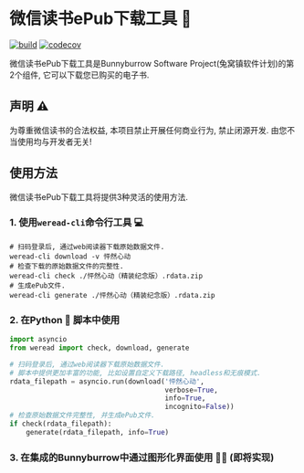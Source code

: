 # 微信读书ePub下载工具 🔧

[![build](https://github.com/sun1638650145/bunnyburrow-weread/actions/workflows/build.yml/badge.svg)](https://github.com/sun1638650145/bunnyburrow-weread/actions/workflows/build.yml) [![codecov](https://codecov.io/gh/sun1638650145/bunnyburrow-weread/branch/master/graph/badge.svg?token=BGOKZFYKWA)](https://codecov.io/gh/sun1638650145/bunnyburrow-weread)

微信读书ePub下载工具是Bunnyburrow Software Project(兔窝镇软件计划)的第2个组件, 它可以下载您已购买的电子书.

## 声明 ⚠️

为尊重微信读书的合法权益, 本项目禁止开展任何商业行为, 禁止闭源开发. 由您不当使用均与开发者无关!

## 使用方法

微信读书ePub下载工具将提供3种灵活的使用方法.

### 1. 使用`weread-cli`命令行工具 💻 

```shell
# 扫码登录后, 通过web阅读器下载原始数据文件.
weread-cli download -v 怦然心动
# 检查下载的原始数据文件的完整性.
weread-cli check ./怦然心动（精装纪念版）.rdata.zip
# 生成ePub文件.
weread-cli generate ./怦然心动（精装纪念版）.rdata.zip
```

### 2. 在Python 🐍 脚本中使用

```python
import asyncio
from weread import check, download, generate

# 扫码登录后, 通过web阅读器下载原始数据文件.
# 脚本中提供更加丰富的功能, 比如设置自定义下载路径, headless和无痕模式.
rdata_filepath = asyncio.run(download('怦然心动',
                                      verbose=True,
                                      info=True,
                                      incognito=False))
# 检查原始数据文件完整性, 并生成ePub文件.
if check(rdata_filepath):
    generate(rdata_filepath, info=True)
```

### 3. 在集成的Bunnyburrow中通过图形化界面使用 🧑‍💻 (即将实现)